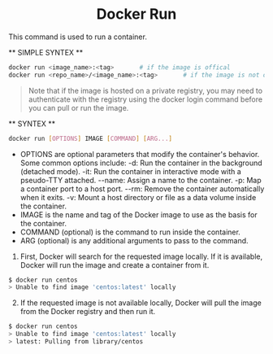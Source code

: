 <h1 align="center"> Docker Run </h1>

This command is used to run a container.

** SIMPLE SYNTEX **
```bash
docker run <image_name>:<tag>       # if the image is offical
docker run <repo_name>/<image_name>:<tag>       # if the image is not official
```

> Note that if the image is hosted on a private registry, you may need to authenticate with the registry using the docker login command before you can pull or run the image.

** SYNTEX **
```bash
docker run [OPTIONS] IMAGE [COMMAND] [ARG...]
```

- OPTIONS are optional parameters that modify the container's behavior. Some common options include:
    -d: Run the container in the background (detached mode).
    -it: Run the container in interactive mode with a pseudo-TTY attached.
    --name: Assign a name to the container.
    -p: Map a container port to a host port.
    --rm: Remove the container automatically when it exits.
    -v: Mount a host directory or file as a data volume inside the container.
- IMAGE is the name and tag of the Docker image to use as the basis for the container.
- COMMAND (optional) is the command to run inside the container.
- ARG (optional) is any additional arguments to pass to the command.



1. First, Docker will search for the requested image locally. If it is available, Docker will run the image and create a container from it.

```bash
$ docker run centos
> Unable to find image 'centos:latest' locally
```
2. If the requested image is not available locally, Docker will pull the image from the Docker registry and then run it.

```bash
$ docker run centos
> Unable to find image 'centos:latest' locally
> latest: Pulling from library/centos
```